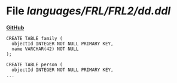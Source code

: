 # File _languages/FRL/FRL2/dd.ddl_
**[GitHub](https://github.com/softlang/yas/blob/master/languages/FRL/FRL2/dd.ddl)**
```
CREATE TABLE family (
  objectId INTEGER NOT NULL PRIMARY KEY,
  name VARCHAR(42) NOT NULL
);

CREATE TABLE person (
  objectId INTEGER NOT NULL PRIMARY KEY,
...
```
